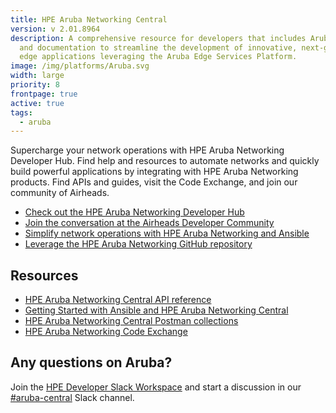 ```yaml
---
title: HPE Aruba Networking Central
version: v 2.01.8964
description: A comprehensive resource for developers that includes Aruba APIs
  and documentation to streamline the development of innovative, next-generation
  edge applications leveraging the Aruba Edge Services Platform.
image: /img/platforms/Aruba.svg
width: large
priority: 8
frontpage: true
active: true
tags:
  - aruba
---
```

Supercharge your network operations with HPE Aruba Networking Developer Hub. Find help and resources to automate networks and quickly build powerful applications by integrating with HPE Aruba Networking products. Find APIs and guides, visit the Code Exchange, and join our community of Airheads.

* [Check out the HPE Aruba Networking Developer Hub](https://devhub.arubanetworks.com/)    
* [Join the conversation at the Airheads Developer Community](https://community.arubanetworks.com/community-home/digestviewer?communitykey=ea467413-8db4-4c49-b5f8-1a12f193e959&tab=digestviewer)    
* [Simplify network operations with HPE Aruba Networking and Ansible](https://www.ansible.com/integrations/networks/aruba)    
* [Leverage the HPE Aruba Networking GitHub repository](https://github.com/aruba)    


## Resources

* [HPE Aruba Networking Central API reference](https://developer.arubanetworks.com/hpe-aruba-networking-central/docs/rest-api-getting-started)    
* [Getting Started with Ansible and HPE Aruba Networking Central](https://developer.arubanetworks.com/aruba-central/docs/ansible-getting-started)    
* [HPE Aruba Networking Central Postman collections](https://github.com/aruba/aruba-postman-collections)     
* [HPE Aruba Networking Code Exchange](https://devhub.arubanetworks.com/code-exchange)      

## Any questions on Aruba?

Join the [HPE Developer Slack Workspace](https://slack.hpedev.io/) and start a discussion in our [\#aruba-central](https://hpedev.slack.com/archives/C0164BJHKJP) Slack channel.